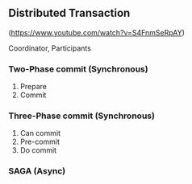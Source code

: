 ## Distributed Transaction
(https://www.youtube.com/watch?v=S4FnmSeRpAY)  

Coordinator, Participants
### Two-Phase commit (Synchronous)
1. Prepare  
2. Commit  

### Three-Phase commit (Synchronous)
1. Can commit
2. Pre-commit
3. Do commit

### SAGA  (Async)
<!--stackedit_data:
eyJoaXN0b3J5IjpbMTY0ODQzMjU1OSwtMTI3NDc2NzAwLC05Mz
IwMDc1MiwtOTgyMDI3Nzk2XX0=
-->